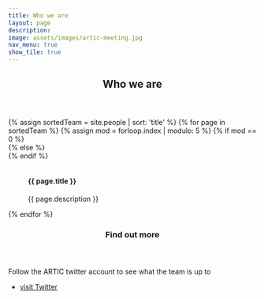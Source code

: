 ```yaml
---
title: Who we are
layout: page
description: 
image: assets/images/artic-meeting.jpg
nav_menu: true
show_tile: true
---
```


<!-- Main -->
<div id="main" class="alt">
	<!-- Content -->
	<section id="one">
		<div class="inner">
			<header class="major">
				<h1>Who we are</h1>
			</header>
		</div>
</section>

<section id="content" class="spotlights">
	<div class="inner">
		<div class="box alt">
			<div class="row 50% ">
				{% assign sortedTeam = site.people | sort: 'title' %}
				{% for page in sortedTeam %}
				{% assign mod = forloop.index | modulo: 5 %}
				{% if mod == 0 %}
					<div class="2u$"><span class="image fit">
				{% else %}
					<div class="2u"><span class="image fit">
				{% endif %}
					<figure class="imghvr-reveal-right"><img src="{{ page.image }}" alt=""/>
						<figcaption>
							<h4>{{ page.title }}</h4>
							<p>{{ page.description }}</p>
						</figcaption>
						<a href="{{ page.link }}"></a>
					</figure>
					</span></div>
				{% endfor %}
			</div>
		</div>
	</div>
	<section>
		<!-- <a href="wp1.html" class="image">
			<img src="assets/images/mantis.jpg" alt="" data-position="center center" />
		</a> -->
		<div class="content">
			<div class="inner">
				<header class="major">
						<h1>Find out more</h1>
				</header>
				<p>Follow the ARTIC twitter account to see what the team is up to</p>
				<ul class="actions">
					<li><a href="{{ site.twitter_url }}" class="button">visit Twitter</a></li>
				</ul>
			</div>
		</div>
	</section>
</section>



